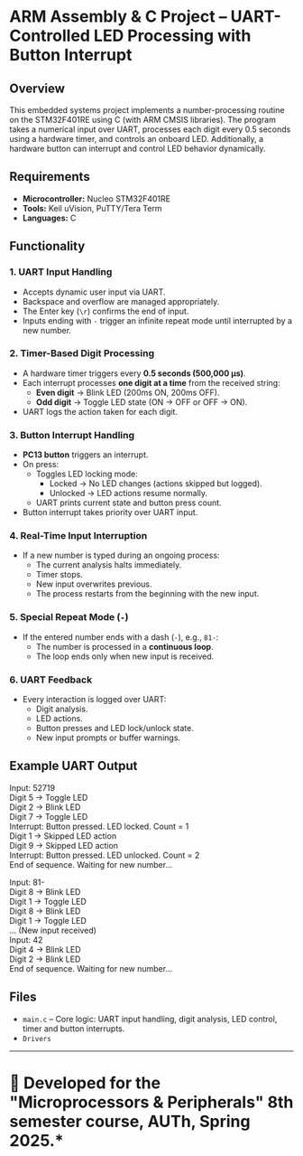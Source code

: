 # ARM Assembly & C Project – UART-Controlled LED Processing with Button Interrupt

## Overview
This embedded systems project implements a number-processing routine on the STM32F401RE using C (with ARM CMSIS libraries). The program takes a numerical input over UART, processes each digit every 0.5 seconds using a hardware timer, and controls an onboard LED. Additionally, a hardware button can interrupt and control LED behavior dynamically.

## Requirements
- **Microcontroller:** Nucleo STM32F401RE  
- **Tools:** Keil uVision, PuTTY/Tera Term  
- **Languages:** C  

## Functionality

### 1. UART Input Handling
- Accepts dynamic user input via UART.
- Backspace and overflow are managed appropriately.
- The Enter key (`\r`) confirms the end of input.
- Inputs ending with `-` trigger an infinite repeat mode until interrupted by a new number.

### 2. Timer-Based Digit Processing
- A hardware timer triggers every **0.5 seconds (500,000 µs)**.
- Each interrupt processes **one digit at a time** from the received string:
  - **Even digit** → Blink LED (200ms ON, 200ms OFF).
  - **Odd digit** → Toggle LED state (ON → OFF or OFF → ON).
- UART logs the action taken for each digit.

### 3. Button Interrupt Handling
- **PC13 button** triggers an interrupt.
- On press:
  - Toggles LED locking mode:
    - Locked → No LED changes (actions skipped but logged).
    - Unlocked → LED actions resume normally.
  - UART prints current state and button press count.
- Button interrupt takes priority over UART input.

### 4. Real-Time Input Interruption
- If a new number is typed during an ongoing process:
  - The current analysis halts immediately.
  - Timer stops.
  - New input overwrites previous.
  - The process restarts from the beginning with the new input.

### 5. Special Repeat Mode (`-`)
- If the entered number ends with a dash (`-`), e.g., `81-`:
  - The number is processed in a **continuous loop**.
  - The loop ends only when new input is received.

### 6. UART Feedback
- Every interaction is logged over UART:
  - Digit analysis.
  - LED actions.
  - Button presses and LED lock/unlock state.
  - New input prompts or buffer warnings.

## Example UART Output

Input: 52719   
Digit 5 -> Toggle LED  
Digit 2 -> Blink LED  
Digit 7 -> Toggle LED    
Interrupt: Button pressed. LED locked. Count = 1  
Digit 1 -> Skipped LED action  
Digit 9 -> Skipped LED action  
Interrupt: Button pressed. LED unlocked. Count = 2  
End of sequence. Waiting for new number... 

Input: 81-  
Digit 8 -> Blink LED  
Digit 1 -> Toggle LED  
Digit 8 -> Blink LED  
Digit 1 -> Toggle LED  
... (New input received)  
Input: 42  
Digit 4 -> Blink LED  
Digit 2 -> Blink LED  
End of sequence. Waiting for new number... 

## Files
- `main.c` – Core logic: UART input handling, digit analysis, LED control, timer and button interrupts.
- `Drivers`
---

📌 Developed for the "Microprocessors & Peripherals" 8th semester course, AUTh, Spring 2025.*
=======
